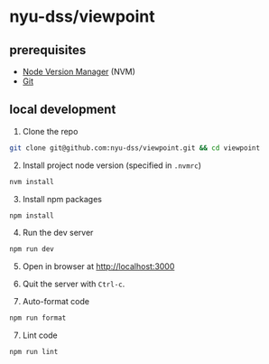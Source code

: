 # nyu-dss/viewpoint

## prerequisites
- [Node Version Manager](https://github.com/nvm-sh/nvm#installing-and-updating) (NVM)
- [Git](https://git-scm.com/downloads)

## local development

1. Clone the repo
  ``` sh
  git clone git@github.com:nyu-dss/viewpoint.git && cd viewpoint
  ```

2. Install project node version (specified in `.nvmrc`)
  ``` sh
  nvm install
  ```

3. Install npm packages
  ``` sh
  npm install
  ```

4. Run the dev server
  ``` sh
  npm run dev
  ```
5. Open in browser at [http://localhost:3000](http://localhost:3000)

6. Quit the server with `Ctrl-c`.

7. Auto-format code
  ``` sh
  npm run format
  ```

7. Lint code
  ``` sh
  npm run lint
  ```
